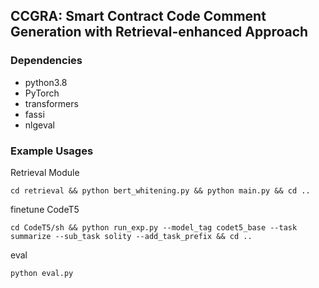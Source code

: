## CCGRA: Smart Contract Code Comment Generation with Retrieval-enhanced Approach

### Dependencies
* python3.8
* PyTorch
* transformers
* fassi
* nlgeval

### Example Usages
Retrieval Module
``` shell
cd retrieval && python bert_whitening.py && python main.py && cd ..
```

finetune CodeT5
```shell
cd CodeT5/sh && python run_exp.py --model_tag codet5_base --task summarize --sub_task solity --add_task_prefix && cd ..
```

eval
```shell
python eval.py
```




